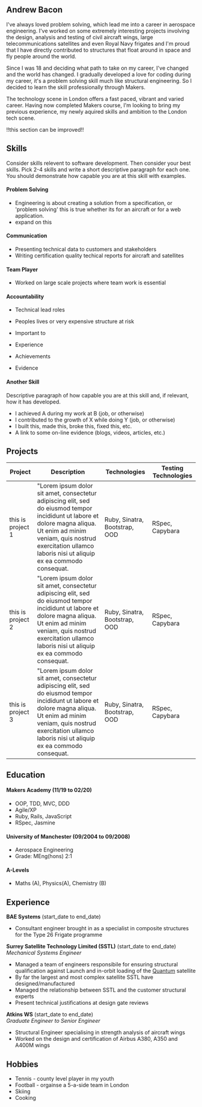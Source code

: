 ## Andrew Bacon

I've always loved problem solving, which lead me into a career in aerospace engineering. I've worked on some extremely interesting projects involving the design, analysis and testing of civil aircraft wings, large telecommunications satellites and even Royal Navy frigates and I'm proud that I have directly contributed to structures that float around in space and fly people around the world.

Since I was 18 and deciding what path to take on my career, I've changed and the world has changed. I gradually developed a love for coding during my career, it's a problem solving skill much like structural engineering. So I decided to learn the skill professionally through Makers. 

The technology scene in London offers a fast paced, vibrant and varied career. Having now completed Makers course, I'm looking to bring my previous experience, my newly aquired skills and ambition to the London tech scene.

!!this section can be improved!!


## Skills

Consider skills relevent to software development. Then consider your best skills. Pick 2-4 skills and write a short descriptive paragraph for each one. You should demonstrate how capable you are at this skill with examples.

#### Problem Solving
- Engineering is about creating a solution from a specification, or 'problem solving' this is true whether its for an aircraft or for a web application.
- expand on this

#### Communication
- Presenting technical data to customers and stakeholders
- Writing certification quality techical reports for aircraft and satellites

#### Team Player
- Worked on large scale projects where team work is essential

#### Accountability
- Technical lead roles
- Peoples lives or very expensive structure at risk
- Important to 

- Experience
- Achievements
- Evidence

#### Another Skill

Descriptive paragraph of how capable you are at this skill and, if relevant, how it has developed.

- I achieved A during my work at B (job, or otherwise)
- I contributed to the growth of X while doing Y (job, or otherwise)
- I built this, made this, broke this, fixed this, etc.
- A link to some on-line evidence (blogs, videos, articles, etc.)

## Projects

| Project       | Description   | Technologies  | Testing Technologies  |
| --- | --- | --- | --- |
| this is project 1     | "Lorem ipsum dolor sit amet, consectetur adipiscing elit, sed do eiusmod tempor incididunt ut labore et dolore magna aliqua. Ut enim ad minim veniam, quis nostrud exercitation ullamco laboris nisi ut aliquip ex ea commodo consequat. | Ruby, Sinatra, Bootstrap, OOD | RSpec, Capybara |
| this is project 2     | "Lorem ipsum dolor sit amet, consectetur adipiscing elit, sed do eiusmod tempor incididunt ut labore et dolore magna aliqua. Ut enim ad minim veniam, quis nostrud exercitation ullamco laboris nisi ut aliquip ex ea commodo consequat. | Ruby, Sinatra, Bootstrap, OOD | RSpec, Capybara |
| this is project 3     | "Lorem ipsum dolor sit amet, consectetur adipiscing elit, sed do eiusmod tempor incididunt ut labore et dolore magna aliqua. Ut enim ad minim veniam, quis nostrud exercitation ullamco laboris nisi ut aliquip ex ea commodo consequat. | Ruby, Sinatra, Bootstrap, OOD | RSpec, Capybara |

## Education

#### Makers Academy (11/19 to 02/20)

- OOP, TDD, MVC, DDD
- Agile/XP
- Ruby, Rails, JavaScript
- RSpec, Jasmine

#### University of Manchester (09/2004 to 09/2008)

- Aerospace Engineering
- Grade: MEng(hons) 2:1

#### A-Levels

- Maths (A), Physics(A), Chemistry (B)

## Experience

**BAE Systems** (start_date to end_date)
- Consultant engineer brought in as a specialist in composite structures for the Type 26 Frigate programme

**Surrey Satellite Technology Limited (SSTL)** (start_date to end_date)   
*Mechanical Systems Engineer*  
- Managed a team of engineers responsibile for ensuring structural qualification against Launch and in-orbit loading of the [Quantum](http://www.esa.int/Applications/Telecommunications_Integrated_Applications/Quantum) satellite
- By far the largest and most complex satellite SSTL have designed/manufactured
- Managed the relationship between SSTL and the customer structural experts
- Present technical justifications at design gate reviews

**Atkins WS** (start_date to end_date)    
*Graduate Engineer to Senior Engineer*  
- Structural Engineer specialising in strength analysis of aircraft wings
- Worked on the design and certification of Airbus A380, A350 and A400M wings

## Hobbies

- Tennis - county level player in my youth
- Football - orgainse a 5-a-side team in London
- Skiing
- Cooking
